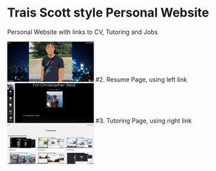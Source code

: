# Trais Scott style Personal Website
Personal Website with links to CV, Tutoring and Jobs

<img src="frontpage.jpg" width="200">
#2. Resume Page, using left link
<img src="resume page.jpg" width="200">
#3. Tutoring Page, using right link
<img src="progammingpage.jpg" width="200">

